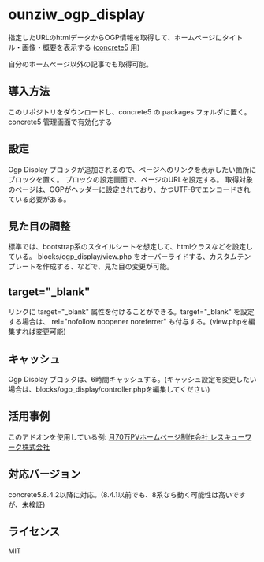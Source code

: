 # ounziw_ogp_display
指定したURLのhtmlデータからOGP情報を取得して、ホームページにタイトル・画像・概要を表示する  ([concrete5](https://www.concrete5.org/r/-/12635) 用)

自分のホームページ以外の記事でも取得可能。

## 導入方法
このリポジトリをダウンロードし、concrete5 の packages フォルダに置く。
concrete5 管理画面で有効化する

## 設定
Ogp Display ブロックが追加されるので、ページへのリンクを表示したい箇所にブロックを置く。
ブロックの設定画面で、ページのURLを設定する。
取得対象のページは、OGPがヘッダーに設定されており、かつUTF-8でエンコードされている必要がある。

## 見た目の調整
標準では、bootstrap系のスタイルシートを想定して、htmlクラスなどを設定している。
blocks/ogp_display/view.php をオーバーライドする、カスタムテンプレートを作成する、などで、見た目の変更が可能。

## target="_blank"
リンクに target="_blank" 属性を付けることができる。target="_blank" を設定する場合は、 rel="nofollow noopener noreferrer" も付与する。(view.phpを編集すれば変更可能)

## キャッシュ
Ogp Display ブロックは、6時間キャッシュする。(キャッシュ設定を変更したい場合は、blocks/ogp_display/controller.phpを編集してください)

## 活用事例
このアドオンを使用している例: [月70万PVホームページ制作会社 レスキューワーク株式会社](https://my-mitsu.com/company)

## 対応バージョン
concrete5.8.4.2以降に対応。(8.4.1以前でも、8系なら動く可能性は高いですが、未検証)

## ライセンス
MIT
